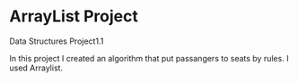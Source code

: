 # ArrayList Project

Data Structures Project1.1

In this project I created an algorithm that put passangers to seats by rules. I used Arraylist.
